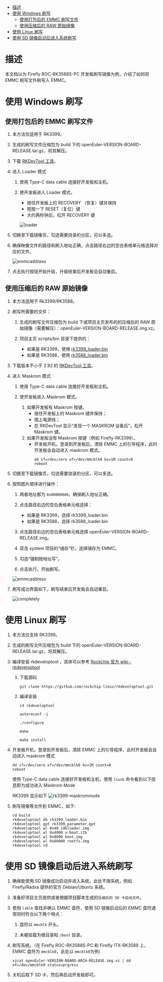 - [描述](#描述)
- [使用 Windows 刷写](#使用-windows-刷写)
  - [使用打包后的 EMMC 刷写文件](#使用打包后的-emmc-刷写文件)
  - [使用压缩后的 RAW 原始镜像](#使用压缩后的-raw-原始镜像)
- [使用 Linux 刷写](#使用-linux-刷写)
- [使用 SD 镜像启动后进入系统刷写](#使用-sd-镜像启动后进入系统刷写)

# 描述

本文档以为 Firefly ROC-RK3588S-PC 开发板刷写镜像为例，介绍了如何将 EMMC 刷写文件刷写入 EMMC。

# 使用 Windows 刷写

## 使用打包后的 EMMC 刷写文件

1.  本方法仅适用于 RK3399。

2.  生成的刷写文件压缩包为 build 下的 openEuler-VERSION-BOARD-RELEASE.tar.gz，将其解压。

3.  下载 [RKDevTool 工具](http://www.t-firefly.com/doc/download/page/id/3.html#other_374)。

4.  进入 Loader 模式

    1.  使用 Type-C data cable 连接好开发板和主机。

    2.  使开发板进入 Loader 模式。
        - 按住开发板上的 RECOVERY （恢复）键并保持
        - 短按一下 RESET（复位）键
        - 大约两秒钟后，松开 RECOVERY 键

        ![loader](images/loader.png)

5.  切换至下载镜像页，勾选需要烧录的分区，可以多选。

6.  确保映像文件的路径和刷入地址正确，点击路径右边的空白表格单元格选择对应的文件。

    ![emmcaddress](images/rk3399-emmcaddress.png)

7.  点击执行按钮开始升级，升级结束后开发板会自动重启。

## 使用压缩后的 RAW 原始镜像

1.  本方法适用于 Rk3399/RK3588。

2.  刷写所需要的文件：
    
    1.  生成的刷写文件压缩包为 build 下或项目主页发布的的压缩后的 RAW 原始镜像（需要解压）：openEuler-VERSION-BOARD-RELEASE.img.xz。

    2.  项目主页 scripts/bin 目录下提供的：
        - 如果是 RK3399，使用 [rk3399_loader.bin](../../scripts/rockchip/bin/rk3399_loader.bin)
        - 如果是 RK3588，使用 [rk3588_loader.bin](../../scripts/rockchip/bin/rk3588_loader.bin)

3.  下载版本不小于 2.92 的 [RKDevTool 工具](https://dl.radxa.com/tools/windows/windows_RKDevTool_Release_v2.92.zip)。

4.  进入 Maskrom 模式

    1.  使用 Type-C data cable 连接好开发板和主机。

    2.  使开发板进入 Maskrom 模式。
        1.  如果开发板有 Maskrom 按键。
            - 按住开发板上的 Maskrom 键并保持；
            - 插上电源线；
            - 在 RKDevTool 显示“发现一个 MASKROM 设备后”，松开 Maskrom 键。
        2.  如果开发板没有 Maskrom 按键（例如 Firefly-RK3399）。
            - 开发板开机，登录到开发板后，清除 EMMC 上的引导程序，此时开发板会自动进入 maskrom 模式。
              ```
              dd if=/dev/zero of=/dev/mmcblk0 bs=1M count=8
              reboot
              ```

5.  切换至下载镜像页，勾选需要烧录的分区，可以多选。

6.  按照图片顺序进行操作：

    1.  两者地址都为 `0x00000000`，确保刷入地址正确。

    2.  点击路径右边的空白表格单元格选择：
        - 如果是 RK3399，选择 rk3399_loader.bin
        - 如果是 RK3588，选择 rk3588_loader.bin

    3.  点击路径右边的空白表格单元格选择 openEuler-VERSION-BOARD-RELEASE.img。

    4.  双击 system 项目的“储存”栏，选择储存为 EMMC。

    5.  勾选“强制按地址写”。

    6.  点击执行，开始刷写。

    ![emmcaddress](images/emmcaddress.png)

7.  刷写成功界面如下，刷写结束后开发板会自动重启。

    ![completely](images/completely.png)

# 使用 Linux 刷写

1.  本方法仅支持 RK3399。

2.  生成的刷写文件压缩包为 build 下的 openEuler-VERSION-BOARD-RELEASE.tar.gz，将其解压。

3.  编译安装 rkdeveloptool ，具体可以参考 [Rockchip 官方 wiki - rkdeveloptool](http://opensource.rock-chips.com/wiki_Rkdeveloptool)
    
    1.  下载源码

        `git clone https://github.com/rockchip-linux/rkdeveloptool.git`

    2.  编译安装

        `cd rkdeveloptool`

        `autoreconf -i`

        `./configure`

        `make`

        `make install`


4.  开发板开机，登录到开发板后，清除 EMMC 上的引导程序，此时开发板会自动进入 maskrom 模式

    ```
    dd if=/dev/zero of=/dev/mmcblk0 bs=1M count=8
    reboot
    ```

    使用 Type-C data cable 连接好开发板和主机，使用 `lsusb` 命令看到以下信息即为成功进入 Maskrom Mode

    RK3399 显示如下
    ![rk3399-maskrommode](images/rk3399-maskrommode.png)

5.  刷写镜像等文件到 EMMC，如下:

    ```
    cd build
    rkdeveloptool db rk3399_loader.bin
    rkdeveloptool gpt rk3399_parameter.gpt
    rkdeveloptool wl 0x40 idbloader.img
    rkdeveloptool wl 0x4000 u-boot.itb
    rkdeveloptool wl 0x8000 boot.img
    rkdeveloptool wl 0x80000 rootfs.img
    rkdeveloptool rd
    ```

# 使用 SD 镜像启动后进入系统刷写

1.  确保能使用 SD 镜像成功启动并进入系统，此处不限系统，例如 Firefly/Radxa 提供的官方 Debian/Ubuntu 系统。

2.  准备好项目主页提供或者根据项目脚本生成的`压缩后的 SD 卡启动文件`。

3.  使用 `lsblk` 查找并确认 EMMC 盘符，使用 SD 镜像启动后的 EMMC 盘符通常同时符合以下两个特点：

    1.  盘符以 `mmcblk` 开头。

    2.  未被挂载为根目录和 `/boot` 目录。

4.  刷写系统。（在 Firefly ROC-RK3588S-PC 和 Firefly ITX-RK3588 上，EMMC 盘符为 `mmcblk0`，此处以 `mmcblk0`为例）

    `xzcat openEuler-VERSION-BOARD-ARCH-RELEASE.img.xz | dd of=/dev/mmcblk0 status=prgress`

5.  关机后取下 SD 卡，然后再启动开发板即可。
